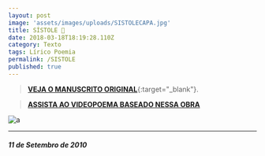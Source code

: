 ```yaml
---
layout: post
image: 'assets/images/uploads/SISTOLECAPA.jpg'
title: SÍSTOLE 🖤
date: 2018-03-18T18:19:28.110Z
category: Texto
tags: Lírico Poemia
permalink: /SISTOLE
published: true
---
```

>[**VEJA O MANUSCRITO ORIGINAL**](assets/images/uploads/sistolemanuscrito.jpg){:target="_blank"}.

>[**ASSISTA AO VIDEOPOEMA BASEADO NESSA OBRA**](/SISTOLEvideopoema)

![a](assets/images/uploads/sistolefull.png)

---

##### *11 de Setembro de 2010*
